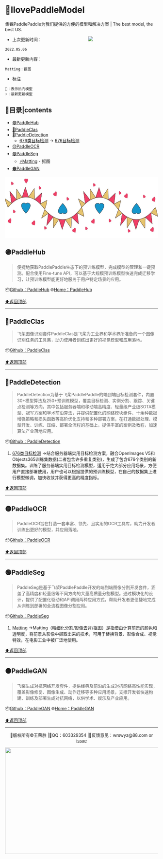 # 🌈IlovePaddleModel

集锦PaddlePaddle为我们提供的方便的模型和解决方案 | The best model, the best US.

<img align='right' src="https://media.giphy.com/media/M9gbBd9nbDrOTu1Mqx/giphy.gif" width="230">

- 上次更新时间：
```
2022.05.06
```
- 最新更新内容：
```
Matting：抠图
```
- 标注
```
🌟：表示热门模型
⚡：最新更新模型
```

<p id="top"></p>

## 📄目录|contents

- [🟣PaddleHub](#1)
- [🔵PaddleClas](#2)
- [🔴PaddleDetection](#3)
   - [676类目标检测](#3.1) -> [676目标检测](https://github.com/PaddlePaddle/PaddleDetection/blob/release/2.4/static/dataset/voc/generic_det_label_list_zh.txt)
- [🟡PaddleOCR](#4)
- [🟢PaddleSeg](#5)
  - [⚡Matting](#5.1) - 抠图 
- [🟠PaddleGAN](#6)

<img src="https://github.com/WangRongsheng/IlovePaddleModel/blob/main/images/fenge.png" width="1000" height="200"/>

<p id="1"></p>

## 🟣PaddleHub

> 便捷地获取PaddlePaddle生态下的预训练模型，完成模型的管理和一键预测。配合使用Fine-tune API，可以基于大规模预训练模型快速完成迁移学习，让预训练模型能更好地服务于用户特定场景的应用。

📦[Github：PaddleHub](https://github.com/PaddlePaddle/PaddleHub)  🌐[Home：PaddleHub](https://www.paddlepaddle.org.cn/hub)

[⬆️返回顶部](#top)

---

<p id="2"></p>

## 🔵PaddleClas

> 飞桨图像识别套件PaddleClas是飞桨为工业界和学术界所准备的一个图像识别任务的工具集，助力使用者训练出更好的视觉模型和应用落地。

📦[Github：PaddleClas](https://github.com/PaddlePaddle/PaddleClas)

[⬆️返回顶部](#top)

---

<p id="3"></p>

## 🔴PaddleDetection

> PaddleDetection为基于飞桨PaddlePaddle的端到端目标检测套件，内置30+模型算法及250+预训练模型，覆盖目标检测、实例分割、跟踪、关键点检测等方向，其中包括服务器端和移动端高精度、轻量级产业级SOTA模型、冠军方案和学术前沿算法，并提供配置化的网络模块组件、十余种数据增强策略和损失函数等高阶优化支持和多种部署方案，在打通数据处理、模型开发、训练、压缩、部署全流程的基础上，提供丰富的案例及教程，加速算法产业落地应用。

📦[Github：PaddleDetection](https://github.com/PaddlePaddle/PaddleDetection)

<p id="3.1"></p>

1. [676类目标检测](https://github.com/PaddlePaddle/PaddleDetection/blob/release/2.4/static/docs/featured_model/LARGE_SCALE_DET_MODEL.md) ->结合服务器端实用目标检测方案，融合OpenImages V5和Objects365训练集数据(二者包含许多重复类别)，生成了包含676个类别的新数据集。训练了服务器端实用目标检测模型，适用于绝大部分应用场景，方便用户直接部署使用，用户也可以根据提供的预训练模型，在自己的数据集上进行模型微调，加快收敛并获得更高的精度指标。

[⬆️返回顶部](#top)

---

<p id="4"></p>

## 🟡PaddleOCR

> PaddleOCR旨在打造一套丰富、领先、且实用的OCR工具库，助力开发者训练出更好的模型，并应用落地。

📦[Github：PaddleOCR](https://github.com/PaddlePaddle/PaddleOCR)

[⬆️返回顶部](#top)

---

<p id="5"></p>

## 🟢PaddleSeg

> PaddleSeg是基于飞桨PaddlePaddle开发的端到端图像分割开发套件，涵盖了高精度和轻量级等不同方向的大量高质量分割模型。通过模块化的设计，提供了配置化驱动和API调用两种应用方式，帮助开发者更便捷地完成从训练到部署的全流程图像分割应用。

📦[Github：PaddleSeg](https://github.com/PaddlePaddle/PaddleSeg)

<p id="5.1"></p>

1. [Matting](https://github.com/PaddlePaddle/PaddleSeg/tree/release/2.5/Matting) ->Matting（精细化分割/影像去背/抠图）是指借由计算前景的颜色和透明度，将前景从影像中撷取出来的技术，可用于替换背景、影像合成、视觉特效，在电影工业中被广泛地使用。 

[⬆️返回顶部](#top)

---

<p id="6"></p>

## 🟠PaddleGAN

> 飞桨生成对抗网络开发套件，提供经典及前沿的生成对抗网络高性能实现，覆盖影像修复、图像生成、动作迁移等多种应用场景，支撑开发者快速构建、训练及部署生成对抗网络，以供学术、娱乐及产业应用。

📦[Github：PaddleGAN](https://github.com/PaddlePaddle/PaddleGAN)  🌐[Home：PaddleGAN](https://www.paddlepaddle.org.cn/paddlegan)

[⬆️返回顶部](#top)

---
<p align="center">🔰版权所有&copy王荣胜 |💬QQ：603329354 |📁反馈意见：wrswyz@88.com or <a href="https://github.com/WangRongsheng/IlovePaddleModel/issues">issue</a></p> 

<center><img src="https://cdn.jsdelivr.net/gh/drew233/cdn//20191003172815.webp" height="350" width="1000"></center>
